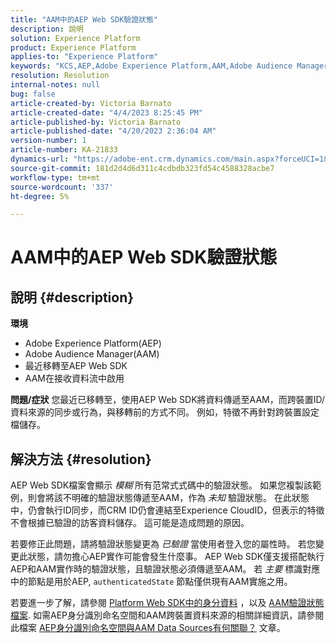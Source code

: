 ```yaml
---
title: "AAM中的AEP Web SDK驗證狀態"
description: 說明
solution: Experience Platform
product: Experience Platform
applies-to: "Experience Platform"
keywords: "KCS,AEP,Adobe Experience Platform,AAM,Adobe Audience Manager，驗證狀態，身分對應，Web SDK，疑難排解"
resolution: Resolution
internal-notes: null
bug: false
article-created-by: Victoria Barnato
article-created-date: "4/4/2023 8:25:45 PM"
article-published-by: Victoria Barnato
article-published-date: "4/20/2023 2:36:04 AM"
version-number: 1
article-number: KA-21833
dynamics-url: "https://adobe-ent.crm.dynamics.com/main.aspx?forceUCI=1&pagetype=entityrecord&etn=knowledgearticle&id=9d5663da-26d3-ed11-a7c7-6045bd006b25"
source-git-commit: 181d2d4d6d311c4cdbdb323fd54c4588328acbe7
workflow-type: tm+mt
source-wordcount: '337'
ht-degree: 5%

---
```


# AAM中的AEP Web SDK驗證狀態

## 說明 {#description}

<b>環境</b>
- Adobe Experience Platform(AEP)
- Adobe Audience Manager(AAM)
- 最近移轉至AEP Web SDK
- AAM在接收資料流中啟用

<b>問題/症狀</b>
您最近已移轉至，使用AEP Web SDK將資料傳遞至AAM，而跨裝置ID/資料來源的同步或行為，與移轉前的方式不同。 例如，特徵不再針對跨裝置設定檔儲存。


## 解決方法 {#resolution}


AEP Web SDK檔案會顯示 *模糊* 所有范常式式碼中的驗證狀態。
如果您複製該範例，則會將該不明確的驗證狀態傳遞至AAM，作為 *未知* 驗證狀態。
在此狀態中，仍會執行ID同步，而CRM ID仍會連結至Experience CloudID，但表示的特徵不會根據已驗證的訪客資料儲存。 這可能是造成問題的原因。

若要修正此問題，請將驗證狀態變更為 *已驗證* 當使用者登入您的屬性時。
若您變更此狀態，請勿擔心AEP實作可能會發生什麼事。
AEP Web SDK僅支援搭配執行AEP和AAM實作時的驗證狀態，且驗證狀態必須傳遞至AAM。
若 *主要* 標識對應中的節點是用於AEP, `authenticatedState` 節點僅供現有AAM實施之用。

若要進一步了解，請參閱 [Platform Web SDK中的身分資料](https://experienceleague.adobe.com/docs/experience-platform/edge/identity/overview.html) ，以及 [AAM驗證狀態檔案](https://experienceleague.adobe.com/docs/id-service/using/reference/authenticated-state.html?lang=zh-Hant).
如需AEP身分識別命名空間和AAM跨裝置資料來源的相關詳細資訊，請參閱此檔案 [AEP身分識別命名空間與AAM Data Sources有何關聯？](https://experienceleague.adobe.com/docs/experience-cloud-kcs/kbarticles/KA-21305.html?lang=zh-Hant) 文章。


